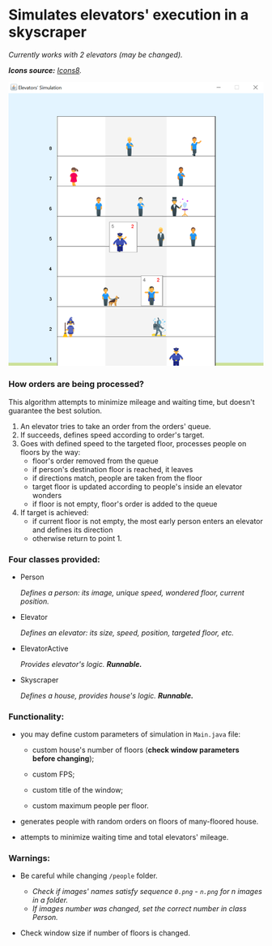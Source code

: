 # Simulates elevators' execution in a skyscraper

_Currently works with 2 elevators (may be changed)._

_**Icons source:** <a target="_blank" href="https://icons8.com">Icons8</a>._

![img.png](img.png)

### How orders are being processed?

This algorithm attempts to minimize mileage and waiting time, but doesn't guarantee the best solution.

1. An elevator tries to take an order from the orders' queue.
2. If succeeds, defines speed according to order's target.
3. Goes with defined speed to the targeted floor, processes people on floors by the way:
    - floor's order removed from the queue
    - if person's destination floor is reached, it leaves
    - if directions match, people are taken from the floor
    - target floor is updated according to people's inside an elevator wonders
    - if floor is not empty, floor's order is added to the queue
4. If target is achieved:
    - if current floor is not empty, the most early person enters an elevator and defines its direction
    - otherwise return to point 1.

### Four classes provided:

- Person

  *Defines a person: its image, unique speed, wondered floor, current position.*
- Elevator

  *Defines an elevator: its size, speed, position, targeted floor, etc.*
- ElevatorActive

  *Provides elevator's logic. **Runnable.***
- Skyscraper

  *Defines a house, provides house's logic. **Runnable.***

### Functionality:

- you may define custom parameters of simulation in `Main.java` file:

    - custom house's number of floors (**check window parameters before changing**);

    - custom FPS;

    - custom title of the window;

    - custom maximum people per floor.
- generates people with random orders on floors of many-floored house.
- attempts to minimize waiting time and total elevators' mileage.

### Warnings:

- Be careful while changing `/people` folder.

    - *Check if images' names satisfy sequence `0.png` - `n.png` for n images in a folder.*
    - *If images number was changed, set the correct number in class Person.*
- Check window size if number of floors is changed.